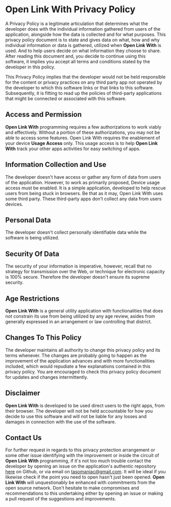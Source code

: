 # Open Link With Privacy Policy
 A Privacy Policy is a legitimate articulation that determines what the developer does with the individual information gathered from users of the application, alongside how the data is collected and for what purposes.
This privacy policy document is to state and gives data on what, how and why individual information or data is gathered, utilized when **Open Link With** is used. And to help users decide on what information they choose to share. After reading this document and, you decide to continue using this software, it implies you accept all terms and conditions stated by the developer in this policy.

This Privacy Policy implies that the developer would not be held responsible for the content or privacy practices on any third party app not operated by the developer to which this software links or that links to this software.
Subsequently, it is fitting to read up the policies of third-party applications that might be connected or associated with this software.


## Access and Permission
**Open Link With** programming requires a few authorizations to work viably and effectively. Without a portion of these authorizations, you may not be able to access some features. Open Link With requires the enablement of your device **Usage Access** only. This usage access is to help **Open Link With** track your other apps activities for easy switching of apps. 


## Information Collection and Use
The developer doesn't have access or gather any form of data from users of the application. However, to work as primarily proposed, Device usage access must be enabled. It is a simple application, developed to help rescue users from being stuck in browsers. Be that as it may, Open Link With uses some third party. These third-party apps don’t collect any data from users devices.


## Personal Data
The developer doesn't collect personally identifiable data while the software is being utilized.


## Security Of Data 
The security of your information is imperative, however, recall that no strategy for transmission over the Web, or technique for electronic capacity is 100% secure. Therefore the developer doesn't ensure its supreme security.


## Age Restrictions
**Open Link With** is a general utility application with functionalities that does not constrain its use from being utilized by any age review, asides from generally expressed in an arrangement or law controlling that district.


## Changes To This Policy 
The developer maintains all authority to change this privacy policy and its terms whenever. The changes are probably going to happen as the improvement of the application advances and with more functionalities included, which would repudiate a few explanations contained in this privacy policy. You are encouraged to check this privacy policy document for updates and changes intermittently. 


## Disclaimer
**Open Link With** is developed to be used direct users to the right apps, from their browser. The developer will not be held accountable for how you decide to use this software and will not be liable for any losses and damages in connection with the use of the software.


## Contact Us
For further request in regards to this privacy protection arrangement or some other issue identifying with the improvement or inside the circuit of **Open Link With** programming, if it's not too much trouble contact the developer by opening an issue on the application's authentic repository [here](https://github.com/tasomaniac/OpenLinkWith/issues) on Github, or via email on tasomaniac@gmail.com. It will be ideal if you likewise check if the point you need to open hasn't just been opened.
**Open Link With** will unquestionably be enhanced with commitments from the open source network. Don't hesitate to make compromises and recommendations to this undertaking either by opening an issue or making a pull request of the suggestions and improvements.
